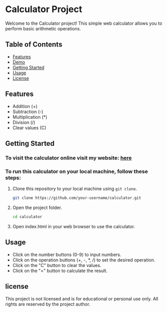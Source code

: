 # Calculator Project

Welcome to the Calculator project! This simple web calculator allows you to perform basic arithmetic operations.

## Table of Contents

- [Features](#features)
- [Demo](#demo)
- [Getting Started](#getting-started)
- [Usage](#usage)
- [License](#license)

## Features

- Addition (+)
- Subtraction (-)
- Multiplication (*)
- Division (/)
- Clear values (C)

## Getting Started

   ### To visit the calculator online visit my website: [here](https://user5012.github.io/HTML-Calculator/)

   ### To run this calculator on your local machine, follow these steps:

1. Clone this repository to your local machine using `git clone`.

   ```bash
   git clone https://github.com/your-username/calculator.git
2. Open the project folder.
    ```bash
    cd calculator
3. Open index.html in your web browser to use the calculator.

## Usage
   - Click on the number buttons (0-9) to input numbers.
   - Click on the operation buttons (+, -, *, /) to set the desired operation.
   - Click on the "C" button to clear the values.
   - Click on the "=" button to calculate the result.

## license

This project is not licensed and is for educational or personal use only. All rights are reserved by the project author.
